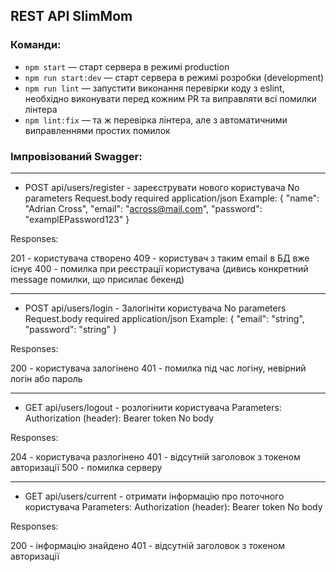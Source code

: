 ## REST API SlimMom

### Команди:

- `npm start` &mdash; старт сервера в режимі production
- `npm run start:dev` &mdash; старт сервера в режимі розробки (development)
- `npm run lint` &mdash; запустити виконання перевірки коду з eslint, необхідно виконувати перед кожним PR та виправляти всі помилки лінтера
- `npm lint:fix` &mdash; та ж перевірка лінтера, але з автоматичними виправленнями простих помилок

### Імпровізований Swagger:
***
- POST api/users/register - зареєструвати нового користувача
No parameters
Request.body required application/json
Example:
{
  "name": "Adrian Cross",
  "email": "across@mail.com",
  "password": "examplEPassword123"
}

Responses:

201 - користувача створено
409 - користувач з таким email в БД вже існує
400 - помилка при реєстрації користувача (дивись конкретний message помилки, що присилає бекенд)

***
- POST api/users/login - Залогініти користувача
No parameters
Request.body required application/json
Example:
{
  "email": "string",
  "password": "string"
}

Responses:

200 - користувача залогінено
401 - помилка під час логіну, невірний логін або пароль

***
- GET api/users/logout - розлогінити користувача
Parameters:
Authorization (header): Bearer token
No body

Responses:

204 - користувача разлогінено
401 - відсутній заголовок з токеном авторизації
500 - помилка серверу

***
- GET api/users/current - отримати інформацію про поточного користувача
Parameters:
Authorization (header): Bearer token
No body

Responses:

200 - інформацію знайдено
401 - відсутній заголовок з токеном авторизації


